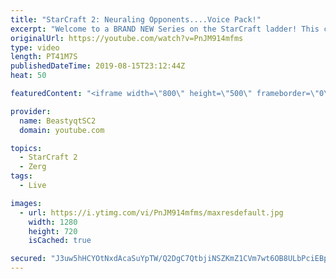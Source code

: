 ```yaml
---
title: "StarCraft 2: Neuraling Opponents....Voice Pack!"
excerpt: "Welcome to a BRAND NEW Series on the StarCraft ladder! This challenege is called \"Infestors to GM,\" where I play Mass Infestors and try to get to Grandmaster! I am allowing myself to make Queens as well, but other than that, the gameplan is INFESTORS!!!  In this episode, we learn that when you neural"
originalUrl: https://youtube.com/watch?v=PnJM914mfms
type: video
length: PT41M7S
publishedDateTime: 2019-08-15T23:12:44Z
heat: 50

featuredContent: "<iframe width=\"800\" height=\"500\" frameborder=\"0\" src=\"https://www.youtube.com/embed/PnJM914mfms\" allow=\"accelerometer; autoplay; encrypted-media; gyroscope; picture-in-picture\" allowfullscreen></iframe>"

provider:
  name: BeastyqtSC2
  domain: youtube.com

topics:
  - StarCraft 2
  - Zerg
tags:
  - Live

images:
  - url: https://i.ytimg.com/vi/PnJM914mfms/maxresdefault.jpg
    width: 1280
    height: 720
    isCached: true

secured: "J3uw5hHCYOtNxdAcaSuYpTW/Q2DgC7QtbjiNSZKmZ1CVm7wt6OB8ULbPciEBpoY1LPUuz9mWEFTudLUEvfPm061VE0r9sdWj+yRDH+MnGSJX6G99gXESPJoD2EL6E/RblOizJNxTzBpOENY38JuQpO6XZdGwNo9QA8xHDkIv3MdrxKtDSpHPCUJDPV3z06g8ugqQpNFROyyY7OnTtJ5p++3nY5bQDEEbr0cApFZ/eRN37V6F/qguP6IfcTYh3CWpgDbXevxpanG/7htZ1yRrmvEIa0Nq9N2RPGB7oC8fJzR3EqBcS4SoVa/dz7DsC9b8cHBXxajkC8KggeAShTtQx9GSyfkN2yQJLfw1Sq8MUURQ8LgUZZqA+2ej8bU9pWIQLZLpiaplfXTB6ss6cJVJT1PJX+CpTAjJxvxOzUdL0iA=;nEn7oMIc4ycZfdxBd1JPrg=="
---
```



